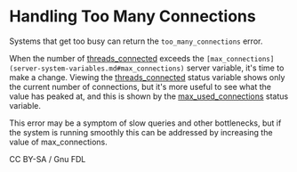 
# Handling Too Many Connections

Systems that get too busy can return the `too_many_connections` error.


When the number of [threads_connected](server-status-variables.md#threads_connected) exceeds the `[max_connections](server-system-variables.md#max_connections)` server variable, it's time to make a change. Viewing the [threads_connected](server-status-variables.md#threads_connected) status variable shows only the current number of connections, but it's more useful to see what the value has peaked at, and this is shown by the [max_used_connections](server-status-variables.md#max_used_connections) status variable.


This error may be a symptom of slow queries and other bottlenecks, but if the system is running smoothly this can be addressed by increasing the value of max_connections.


CC BY-SA / Gnu FDL

